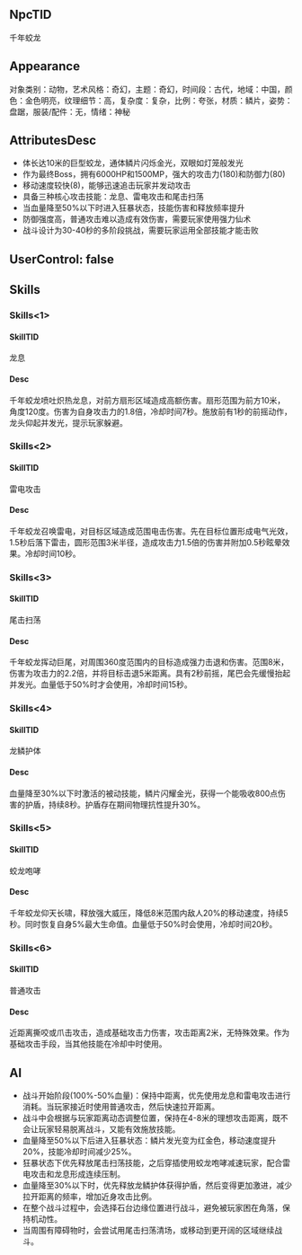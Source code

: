 
## NpcTID
千年蛟龙

## Appearance
对象类别：动物，艺术风格：奇幻，主题：奇幻，时间段：古代，地域：中国，颜色：金色明亮，纹理细节：高，复杂度：复杂，比例：夸张，材质：鳞片，姿势：盘踞，服装/配件：无，情绪：神秘

## AttributesDesc
- 体长达10米的巨型蛟龙，通体鳞片闪烁金光，双眼如灯笼般发光
- 作为最终Boss，拥有6000HP和1500MP，强大的攻击力(180)和防御力(80)
- 移动速度较快(8)，能够迅速追击玩家并发动攻击
- 具备三种核心攻击技能：龙息、雷电攻击和尾击扫荡
- 当血量降至50%以下时进入狂暴状态，技能伤害和释放频率提升
- 防御强度高，普通攻击难以造成有效伤害，需要玩家使用强力仙术
- 战斗设计为30-40秒的多阶段挑战，需要玩家运用全部技能才能击败

## UserControl: false

## Skills
### Skills<1>
#### SkillTID
龙息
#### Desc
千年蛟龙喷吐炽热龙息，对前方扇形区域造成高额伤害。扇形范围为前方10米，角度120度。伤害为自身攻击力的1.8倍，冷却时间7秒。施放前有1秒的前摇动作，龙头仰起并发光，提示玩家躲避。
### Skills<2>
#### SkillTID
雷电攻击
#### Desc
千年蛟龙召唤雷电，对目标区域造成范围电击伤害。先在目标位置形成电气光效，1.5秒后落下雷击，圆形范围3米半径，造成攻击力1.5倍的伤害并附加0.5秒眩晕效果。冷却时间10秒。
### Skills<3>
#### SkillTID
尾击扫荡
#### Desc
千年蛟龙挥动巨尾，对周围360度范围内的目标造成强力击退和伤害。范围8米，伤害为攻击力的2.2倍，并将目标击退5米距离。具有2秒前摇，尾巴会先缓慢抬起并发光。血量低于50%时才会使用，冷却时间15秒。
### Skills<4>
#### SkillTID
龙鳞护体
#### Desc
血量降至30%以下时激活的被动技能，鳞片闪耀金光，获得一个能吸收800点伤害的护盾，持续8秒。护盾存在期间物理抗性提升30%。
### Skills<5>
#### SkillTID
蛟龙咆哮
#### Desc
千年蛟龙仰天长啸，释放强大威压，降低8米范围内敌人20%的移动速度，持续5秒。同时恢复自身5%最大生命值。血量低于50%时会使用，冷却时间20秒。
### Skills<6>
#### SkillTID
普通攻击
#### Desc
近距离撕咬或爪击攻击，造成基础攻击力伤害，攻击距离2米，无特殊效果。作为基础攻击手段，当其他技能在冷却中时使用。

## AI
- 战斗开始阶段(100%-50%血量)：保持中距离，优先使用龙息和雷电攻击进行消耗。当玩家接近时使用普通攻击，然后快速拉开距离。
- 战斗中会根据与玩家距离动态调整位置，保持在4-8米的理想攻击距离，既不会让玩家轻易脱离战斗，又能有效施放技能。
- 血量降至50%以下后进入狂暴状态：鳞片发光变为红金色，移动速度提升20%，技能冷却时间减少25%。
- 狂暴状态下优先释放尾击扫荡技能，之后穿插使用蛟龙咆哮减速玩家，配合雷电攻击和龙息形成连续压制。
- 血量降至30%以下时，优先释放龙鳞护体获得护盾，然后变得更加激进，减少拉开距离的频率，增加近身攻击比例。
- 在整个战斗过程中，会选择石台边缘位置进行战斗，避免被玩家困在角落，保持机动性。
- 当周围有障碍物时，会尝试用尾击扫荡清场，或移动到更开阔的区域继续战斗。
